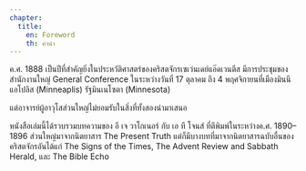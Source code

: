 ```yaml
---
chapter:
  title:
    en: Foreword
    th: คำนำ
---
```


ค.ศ. 1888 เป็นปีที่สำคัญยิ่งในประหวัติศาสตร์ของคริสตจักรเซเว่นเดย์แอ๊ดเวนตีส มีการประชุมของสำนักงานใหญ่  General Conference ในระหว่างวันที่ 17 ตุลาคม ถึง 4 พฤศจิกายนที่เมืองมินนีแอโปลิส (Minneaplis) รัฐมินเนโซตา (Minnesota) 

แต่อาจารย์ผู้อาวุโสส่วนใหญ่ไม่ยอมรับในสิ่งที่ทั้งสองนำมาเสนอ

หนังสือเล่มนี้ได้รวบรวมบทความของ อี เจ วาโกเนอร์ กับ เอ ที โจนส์ ที่ตีพิมพ์ในระหว่างค.ศ. 1890–1896 ส่วนใหญ่มาจากนิตยาสาร The Present Truth แต่ก็มีบางบทที่มาจากนิตยาสารฉบับอื่นของคริสตจักรอันได้แก่ The Signs of the Times, The Advent Review and Sabbath Herald, และ The Bible Echo


